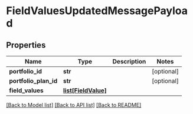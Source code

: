 # FieldValuesUpdatedMessagePayload

## Properties
Name | Type | Description | Notes
------------ | ------------- | ------------- | -------------
**portfolio_id** | **str** |  | [optional] 
**portfolio_plan_id** | **str** |  | [optional] 
**field_values** | [**list[FieldValue]**](FieldValue.md) |  | 

[[Back to Model list]](../README.md#documentation-for-models) [[Back to API list]](../README.md#documentation-for-api-endpoints) [[Back to README]](../README.md)



